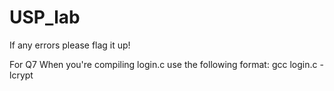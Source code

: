 # USP_lab
If any errors please flag it up!

For Q7
When you're compiling login.c use the following format:
gcc login.c -lcrypt
